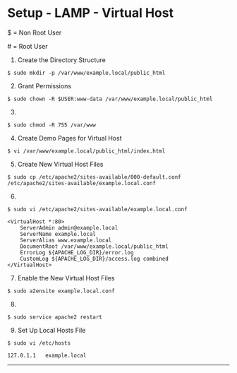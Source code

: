 # Setup - LAMP - Virtual Host

$ = Non Root User

&#35; = Root User


1. Create the Directory Structure
```
$ sudo mkdir -p /var/www/example.local/public_html
```

2. Grant Permissions
```
$ sudo chown -R $USER:www-data /var/www/example.local/public_html
```

3.
```
$ sudo chmod -R 755 /var/www
```

4.  Create Demo Pages for Virtual Host
```
$ vi /var/www/example.local/public_html/index.html
```

5. Create New Virtual Host Files
```
$ sudo cp /etc/apache2/sites-available/000-default.conf /etc/apache2/sites-available/example.local.conf
```

6.
```
$ sudo vi /etc/apache2/sites-available/example.local.conf

<VirtualHost *:80>
    ServerAdmin admin@example.local
    ServerName example.local
    ServerAlias www.example.local
    DocumentRoot /var/www/example.local/public_html
    ErrorLog ${APACHE_LOG_DIR}/error.log
    CustomLog ${APACHE_LOG_DIR}/access.log combined
</VirtualHost>
```

7. Enable the New Virtual Host Files
```
$ sudo a2ensite example.local.conf
```

8.
```
$ sudo service apache2 restart
```

9. Set Up Local Hosts File
```
$ sudo vi /etc/hosts

127.0.1.1   example.local
```


----------------------------------------------------------------
